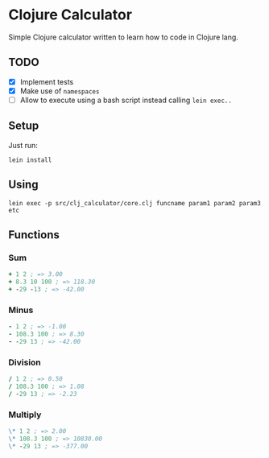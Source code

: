 Clojure Calculator
==================

Simple Clojure calculator written to learn how to code in Clojure lang.

## TODO

- [x] Implement tests
- [x] Make use of `namespaces`
- [ ] Allow to execute using a bash script instead calling `lein exec..`

## Setup

Just run:

```
lein install
```

## Using

```
lein exec -p src/clj_calculator/core.clj funcname param1 param2 param3 etc
```

## Functions

### Sum

```clj
+ 1 2 ; => 3.00
+ 8.3 10 100 ; => 118.30
+ -29 -13 ; => -42.00
```

### Minus

```clj
- 1 2 ; => -1.00
- 108.3 100 ; => 8.30
- -29 13 ; => -42.00
```

### Division

```clj
/ 1 2 ; => 0.50
/ 108.3 100 ; => 1.08
/ -29 13 ; => -2.23
```

### Multiply

```clj
\* 1 2 ; => 2.00
\* 108.3 100 ; => 10830.00
\* -29 13 ; => -377.00
```
